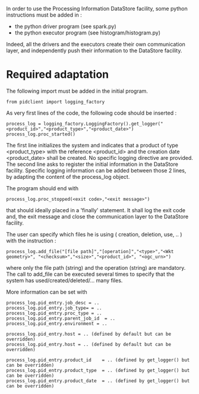 In order to use the Processing Information DataStore facility, some python instructions must be added in :
- the python driver program (see spark.py)
- the python executor program (see histogram/histogram.py)

Indeed, all the drivers and the executors create their own communication layer, and independently push their information to the DataStore facility.

# Required adaptation

The following import must be added in the initial program.

	from pidclient import logging_factory
	
As very first lines of the code, the following code should be inserted :

	process_log = logging_factory.LoggingFactory().get_logger("<product_id>","<product_type>","<product_date>")
    process_log.proc_started()

The first line initializes the system and indicates that a product of type 
<product_type> with the reference <product_id> and the creation date <product_date> shall be created.  No specific logging directive are provided.
The second line asks to register the initial information in the DataStore facility.
Specific logging information can be added between those 2 lines, by adapting the content of the process_log object.

The program should end with 

	process_log.proc_stopped(<exit code>,"<exit message>")
	
that should ideally placed in a 'finally' statement.  It shall log the exit code and, the exit message and close the communication layer to the DataStore facility.

The user can specify which files he is using ( creation, deletion, use, .. ) with the instruction :

	process_log.add_file("[file path]","[operation]","<type>","<Wkt geometry>", "<checksum>","<size>","<product_id>", "<ogc_urn>") 

where only the file path (string) and the operation (string) are mandatory.  The call to add_file can be executed several times to specify that the system has used/created/deleted/... many files. 

More information can be set with 

	process_log.pid_entry.job_desc = ..
	process_log.pid_entry.job_type= = ..
	process_log.pid_entry.proc_type = ..
	process_log.pid_entry.parent_job_id  = ..
	process_log.pid_entry.environment = .. 
	
	process_log.pid_entry.host = .. (defined by default but can be overridden)
	process_log.pid_entry.host = .. (defined by default but can be overridden)
		
	process_log.pid_entry.product_id    = .. (defined by get_logger() but can be overridden)
	process_log.pid_entry.product_type  = .. (defined by get_logger() but can be overridden)
	process_log.pid_entry.product_date  = .. (defined by get_logger() but can be overridden)



	
	